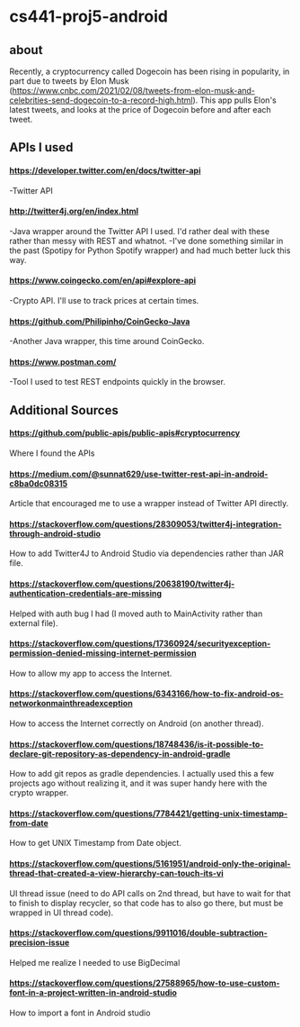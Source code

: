 # cs441-proj5-android

## about
Recently, a cryptocurrency called Dogecoin has been rising in popularity, in part due to tweets by Elon Musk (https://www.cnbc.com/2021/02/08/tweets-from-elon-musk-and-celebrities-send-dogecoin-to-a-record-high.html). 
This app pulls Elon's latest tweets, and looks at the price of Dogecoin before and after each tweet.


## APIs I used

#### https://developer.twitter.com/en/docs/twitter-api
-Twitter API

#### http://twitter4j.org/en/index.html
-Java wrapper around the Twitter API I used. I'd rather deal with these rather than messy with REST and whatnot.
-I've done something similar in the past (Spotipy for Python Spotify wrapper) and had much better luck this way.

#### https://www.coingecko.com/en/api#explore-api
-Crypto API. I'll use to track prices at certain times.

#### https://github.com/Philipinho/CoinGecko-Java
-Another Java wrapper, this time around CoinGecko.

#### https://www.postman.com/
-Tool I used to test REST endpoints quickly in the browser.



## Additional Sources

#### https://github.com/public-apis/public-apis#cryptocurrency
Where I found the APIs

#### https://medium.com/@sunnat629/use-twitter-rest-api-in-android-c8ba0dc08315
Article that encouraged me to use a wrapper instead of Twitter API directly.

#### https://stackoverflow.com/questions/28309053/twitter4j-integration-through-android-studio
How to add Twitter4J to Android Studio via dependencies rather than JAR file.

#### https://stackoverflow.com/questions/20638190/twitter4j-authentication-credentials-are-missing
Helped with auth bug I had (I moved auth to MainActivity rather than external file).

#### https://stackoverflow.com/questions/17360924/securityexception-permission-denied-missing-internet-permission
How to allow my app to access the Internet.

#### https://stackoverflow.com/questions/6343166/how-to-fix-android-os-networkonmainthreadexception
How to access the Internet correctly on Android (on another thread).

#### https://stackoverflow.com/questions/18748436/is-it-possible-to-declare-git-repository-as-dependency-in-android-gradle
How to add git repos as gradle dependencies. I actually used this a few projects ago without realizing it, and it was super handy here with the crypto wrapper.

#### https://stackoverflow.com/questions/7784421/getting-unix-timestamp-from-date
How to get UNIX Timestamp from Date object.

#### https://stackoverflow.com/questions/5161951/android-only-the-original-thread-that-created-a-view-hierarchy-can-touch-its-vi
UI thread issue (need to do API calls on 2nd thread, but have to wait for that to finish to display recycler, so that code has to also go there, but must be wrapped in UI thread code).

#### https://stackoverflow.com/questions/9911016/double-subtraction-precision-issue
Helped me realize I needed to use BigDecimal

#### https://stackoverflow.com/questions/27588965/how-to-use-custom-font-in-a-project-written-in-android-studio
How to import a font in Android studio